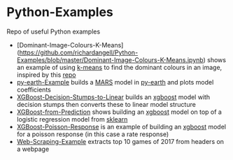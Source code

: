 # Python-Examples

Repo of useful Python examples

- [Dominant-Image-Colours-K-Means] (https://github.com/richardangell/Python-Examples/blob/master/Dominant-Image-Colours-K-Means.ipynb) shows an example of using [k-means](https://en.wikipedia.org/wiki/K-means_clustering) to find the dominant colours in an image, inspired by this [repo](https://github.com/ZeevG/python-dominant-image-colour)
- [py-earth-Example](https://github.com/richardangell/Python-Examples/blob/master/py-earth-Example.ipynb) builds a [MARS](https://en.wikipedia.org/wiki/Multivariate_adaptive_regression_splines) model in [py-earth](https://github.com/scikit-learn-contrib/py-earth) and plots model coefficients
- [XGBoost-Decision-Stumps-to-Linear](https://github.com/richardangell/Python-Examples/blob/master/XGBoost-Decision-Stumps-to-Linear.ipynb) builds an [xgboost](https://github.com/dmlc/xgboost) model with decision stumps then converts these to linear model structure
- [XGBoost-from-Prediction](https://github.com/richardangell/Python-Examples/blob/master/XGBoost-from-Prediction.ipynb) shows building an [xgboost](https://github.com/dmlc/xgboost) model on top of a logistic regression model from [sklearn](http://scikit-learn.org/stable/modules/generated/sklearn.linear_model.LogisticRegression.html#sklearn.linear_model.LogisticRegression.predict_log_proba)
- [XGBoost-Poisson-Response](https://github.com/richardangell/Python-Examples/blob/master/XGBoost-Poisson-Response.ipynb) is an example of building an [xgboost](https://github.com/dmlc/xgboost) model for a poisson response (in this case a rate response)
- [Web-Scraping-Example](https://github.com/richardangell/Python-Examples/blob/master/Web-Scraping-Example.ipynb) extracts top 10 games of 2017 from headers on a webpage
